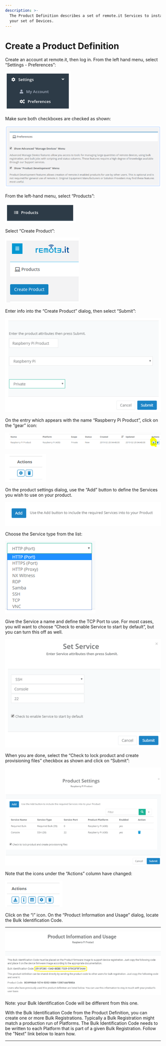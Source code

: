 ```yaml
---
description: >-
  The Product Definition describes a set of remote.it Services to install on
  your set of Devices.
---
```


# Create a Product Definition

Create an account at remote.it, then log in.  From the left hand menu, select “Settings - Preferences”:

![](../../.gitbook/assets/image%20%28171%29.png)

Make sure both checkboxes are checked as shown:

![](../../.gitbook/assets/image%20%28151%29.png)

From the left-hand menu, select “Products”:

![](../../.gitbook/assets/image%20%28113%29.png)

Select “Create Product”:

![](../../.gitbook/assets/image%20%283%29.png)

Enter info into the “Create Product” dialog, then select “Submit”:

![](../../.gitbook/assets/image%20%28164%29.png)

On the entry which appears with the name “Raspberry Pi Product”, click on the “gear” icon:

![](../../.gitbook/assets/image%20%28121%29.png)

![](../../.gitbook/assets/image%20%28117%29.png)

On the product settings dialog, use the “Add” button to define the Services you wish to use on your product.  

![](../../.gitbook/assets/image%20%28126%29.png)

Choose the Service type from the list:

![](../../.gitbook/assets/image%20%28153%29.png)

Give the Service a name and define the TCP Port to use.  For most cases, you will want to choose “Check to enable Service to start by default”, but you can turn this off as well.

![](../../.gitbook/assets/image%20%28163%29.png)

When you are done, select the “Check to lock product and create provisioning files” checkbox as shown and click on “Submit”:

![](../../.gitbook/assets/image%20%28119%29.png)

Note that the icons under the “Actions” column have changed:

![](../../.gitbook/assets/image%20%28162%29.png)

Click on the “i” icon.  On the “Product Information and Usage” dialog, locate the Bulk Identification Code.  
****

![](../../.gitbook/assets/image%20%28102%29.png)

Note: your Bulk Identification Code will be different from this one.  

With the Bulk Identification Code from the Product Definition, you can create one or more Bulk Registrations.  Typically a Bulk Registration might match a production run of Platforms.  The Bulk Identification Code needs to be written to each Platform that is part of a given Bulk Registration.  Follow the "Next" link below to learn how.  
****


